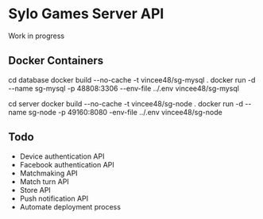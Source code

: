 # Sylo Games Server API

Work in progress

## Docker Containers

cd database
docker build --no-cache -t vincee48/sg-mysql .
docker run -d --name sg-mysql -p 48808:3306 --env-file ../.env vincee48/sg-mysql

cd server
docker build --no-cache -t vincee48/sg-node .
docker run -d --name sg-node -p 49160:8080 -env-file ../.env vincee48/sg-node

## Todo
- Device authentication API
- Facebook authentication API
- Matchmaking API
- Match turn API
- Store API
- Push notification API
- Automate deployment process
